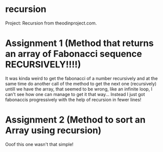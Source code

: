 # recursion

Project: Recursion from theodinproject.com.

# Assignment 1 (Method that returns an array of Fabonacci sequence RECURSIVELY!!!!)

It was kinda weird to get the fabonacci of a number recursively and
at the same time do another call of the method to get the next 
one (recursively) untill we have the array, that seemed to be wrong,
like an infinite loop, I can't see how one can manage to get it that way...
Instead I just got fabonaccis progressively with the help of recursion in fewer lines!

# Assignment 2 (Method to sort an Array using recursion)

Ooof this one wasn't that simple!